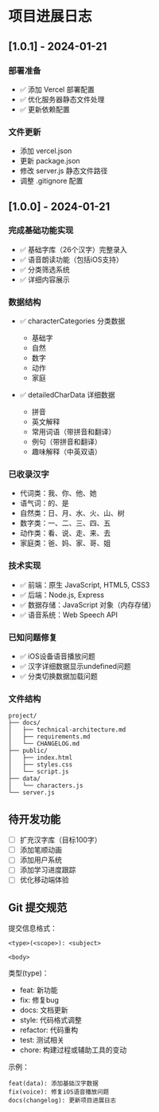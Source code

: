 # 项目进展日志

## [1.0.1] - 2024-01-21

### 部署准备
- ✅ 添加 Vercel 部署配置
- ✅ 优化服务器静态文件处理
- ✅ 更新依赖配置

### 文件更新
- 添加 vercel.json
- 更新 package.json
- 修改 server.js 静态文件路径
- 调整 .gitignore 配置

## [1.0.0] - 2024-01-21

### 完成基础功能实现
- ✅ 基础字库（26个汉字）完整录入
- ✅ 语音朗读功能（包括iOS支持）
- ✅ 分类筛选系统
- ✅ 详细内容展示

### 数据结构
- ✅ characterCategories 分类数据
  - 基础字
  - 自然
  - 数字
  - 动作
  - 家庭

- ✅ detailedCharData 详细数据
  - 拼音
  - 英文解释
  - 常用词语（带拼音和翻译）
  - 例句（带拼音和翻译）
  - 趣味解释（中英双语）

### 已收录汉字
- 代词类：我、你、他、她
- 语气词：的、是
- 自然类：日、月、水、火、山、树
- 数字类：一、二、三、四、五
- 动作类：看、说、走、来、去
- 家庭类：爸、妈、家、哥、姐

### 技术实现
- ✅ 前端：原生 JavaScript, HTML5, CSS3
- ✅ 后端：Node.js, Express
- ✅ 数据存储：JavaScript 对象（内存存储）
- ✅ 语音系统：Web Speech API

### 已知问题修复
- ✅ iOS设备语音播放问题
- ✅ 汉字详细数据显示undefined问题
- ✅ 分类切换数据加载问题

### 文件结构
```
project/
├── docs/
│   ├── technical-architecture.md
│   ├── requirements.md
│   └── CHANGELOG.md
├── public/
│   ├── index.html
│   ├── styles.css
│   └── script.js
├── data/
│   └── characters.js
└── server.js
```

## 待开发功能
- [ ] 扩充汉字库（目标100字）
- [ ] 添加笔顺动画
- [ ] 添加用户系统
- [ ] 添加学习进度跟踪
- [ ] 优化移动端体验

## Git 提交规范
提交信息格式：
```
<type>(<scope>): <subject>

<body>
```

类型(type)：
- feat: 新功能
- fix: 修复bug
- docs: 文档更新
- style: 代码格式调整
- refactor: 代码重构
- test: 测试相关
- chore: 构建过程或辅助工具的变动

示例：
```
feat(data): 添加基础汉字数据
fix(voice): 修复iOS语音播放问题
docs(changelog): 更新项目进展日志
``` 